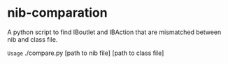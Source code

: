 # nib-comparation
A python script to find IBoutlet and IBAction that are mismatched between nib and class file.

`Usage`
./compare.py [path to nib file] [path to class file]

